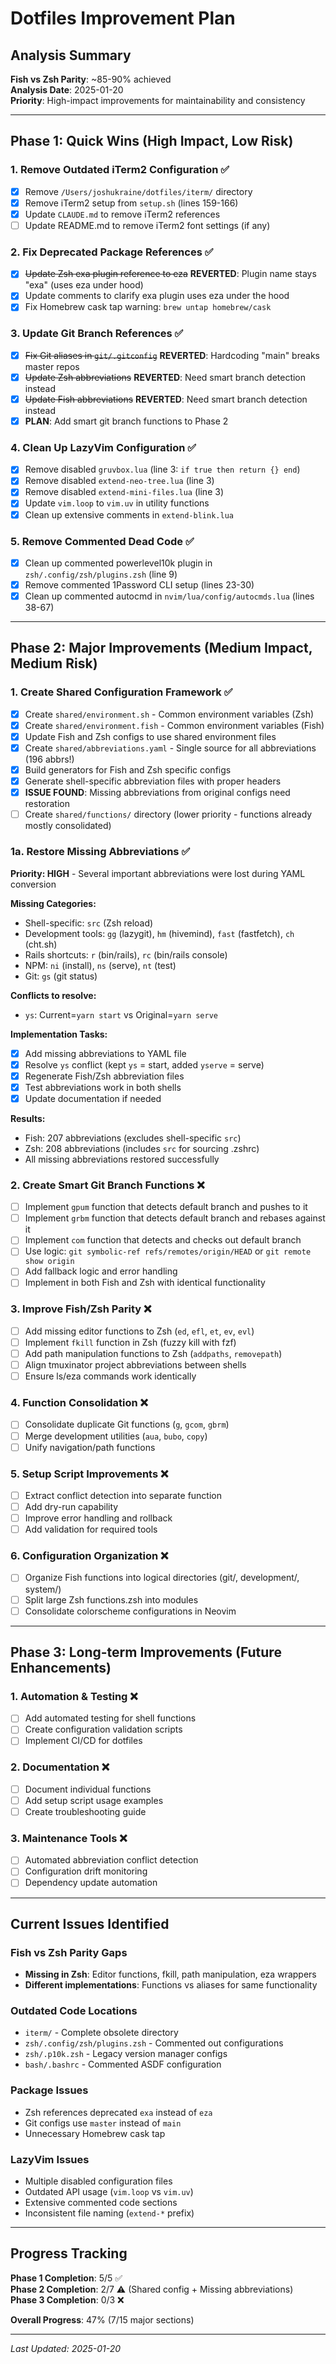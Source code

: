 # Dotfiles Improvement Plan

## Analysis Summary

**Fish vs Zsh Parity**: ~85-90% achieved  
**Analysis Date**: 2025-01-20  
**Priority**: High-impact improvements for maintainability and consistency

---

## Phase 1: Quick Wins (High Impact, Low Risk)

### 1. Remove Outdated iTerm2 Configuration ✅
- [x] Remove `/Users/joshukraine/dotfiles/iterm/` directory
- [x] Remove iTerm2 setup from `setup.sh` (lines 159-166)
- [x] Update `CLAUDE.md` to remove iTerm2 references
- [ ] Update README.md to remove iTerm2 font settings (if any)

### 2. Fix Deprecated Package References ✅
- [x] ~~Update Zsh exa plugin reference to eza~~ **REVERTED**: Plugin name stays "exa" (uses eza under hood)
- [x] Update comments to clarify exa plugin uses eza under the hood
- [x] Fix Homebrew cask tap warning: `brew untap homebrew/cask`

### 3. Update Git Branch References ✅  
- [x] ~~Fix Git aliases in `git/.gitconfig`~~ **REVERTED**: Hardcoding "main" breaks master repos
- [x] ~~Update Zsh abbreviations~~ **REVERTED**: Need smart branch detection instead  
- [x] ~~Update Fish abbreviations~~ **REVERTED**: Need smart branch detection instead
- [x] **PLAN**: Add smart git branch functions to Phase 2

### 4. Clean Up LazyVim Configuration ✅
- [x] Remove disabled `gruvbox.lua` (line 3: `if true then return {} end`)
- [x] Remove disabled `extend-neo-tree.lua` (line 3)
- [x] Remove disabled `extend-mini-files.lua` (line 3)
- [x] Update `vim.loop` to `vim.uv` in utility functions
- [x] Clean up extensive comments in `extend-blink.lua`

### 5. Remove Commented Dead Code ✅
- [x] Clean up commented powerlevel10k plugin in `zsh/.config/zsh/plugins.zsh` (line 9)
- [x] Remove commented 1Password CLI setup (lines 23-30)
- [x] Clean up commented autocmd in `nvim/lua/config/autocmds.lua` (lines 38-67)

---

## Phase 2: Major Improvements (Medium Impact, Medium Risk)

### 1. Create Shared Configuration Framework ✅
- [x] Create `shared/environment.sh` - Common environment variables (Zsh)
- [x] Create `shared/environment.fish` - Common environment variables (Fish)
- [x] Update Fish and Zsh configs to use shared environment files
- [x] Create `shared/abbreviations.yaml` - Single source for all abbreviations (196 abbrs!)
- [x] Build generators for Fish and Zsh specific configs
- [x] Generate shell-specific abbreviation files with proper headers
- [x] **ISSUE FOUND**: Missing abbreviations from original configs need restoration
- [ ] Create `shared/functions/` directory (lower priority - functions already mostly consolidated)

### 1a. Restore Missing Abbreviations ✅
**Priority: HIGH** - Several important abbreviations were lost during YAML conversion

**Missing Categories:**
- Shell-specific: `src` (Zsh reload)
- Development tools: `gg` (lazygit), `hm` (hivemind), `fast` (fastfetch), `ch` (cht.sh)
- Rails shortcuts: `r` (bin/rails), `rc` (bin/rails console)  
- NPM: `ni` (install), `ns` (serve), `nt` (test)
- Git: `gs` (git status)

**Conflicts to resolve:**
- `ys`: Current=`yarn start` vs Original=`yarn serve` 

**Implementation Tasks:**
- [x] Add missing abbreviations to YAML file
- [x] Resolve `ys` conflict (kept `ys` = start, added `yserve` = serve)
- [x] Regenerate Fish/Zsh abbreviation files
- [x] Test abbreviations work in both shells
- [x] Update documentation if needed

**Results:**
- Fish: 207 abbreviations (excludes shell-specific `src`)
- Zsh: 208 abbreviations (includes `src` for sourcing .zshrc)
- All missing abbreviations restored successfully

### 2. Create Smart Git Branch Functions ❌
- [ ] Implement `gpum` function that detects default branch and pushes to it
- [ ] Implement `grbm` function that detects default branch and rebases against it  
- [ ] Implement `com` function that detects and checks out default branch
- [ ] Use logic: `git symbolic-ref refs/remotes/origin/HEAD` or `git remote show origin`
- [ ] Add fallback logic and error handling
- [ ] Implement in both Fish and Zsh with identical functionality

### 3. Improve Fish/Zsh Parity ❌
- [ ] Add missing editor functions to Zsh (`ed`, `efl`, `et`, `ev`, `evl`)
- [ ] Implement `fkill` function in Zsh (fuzzy kill with fzf)
- [ ] Add path manipulation functions to Zsh (`addpaths`, `removepath`)
- [ ] Align tmuxinator project abbreviations between shells
- [ ] Ensure ls/eza commands work identically

### 4. Function Consolidation ❌
- [ ] Consolidate duplicate Git functions (`g`, `gcom`, `gbrm`)
- [ ] Merge development utilities (`aua`, `bubo`, `copy`)
- [ ] Unify navigation/path functions

### 5. Setup Script Improvements ❌
- [ ] Extract conflict detection into separate function
- [ ] Add dry-run capability
- [ ] Improve error handling and rollback
- [ ] Add validation for required tools

### 6. Configuration Organization ❌
- [ ] Organize Fish functions into logical directories (git/, development/, system/)
- [ ] Split large Zsh functions.zsh into modules
- [ ] Consolidate colorscheme configurations in Neovim

---

## Phase 3: Long-term Improvements (Future Enhancements)

### 1. Automation & Testing ❌
- [ ] Add automated testing for shell functions
- [ ] Create configuration validation scripts
- [ ] Implement CI/CD for dotfiles

### 2. Documentation ❌
- [ ] Document individual functions
- [ ] Add setup script usage examples
- [ ] Create troubleshooting guide

### 3. Maintenance Tools ❌
- [ ] Automated abbreviation conflict detection
- [ ] Configuration drift monitoring
- [ ] Dependency update automation

---

## Current Issues Identified

### Fish vs Zsh Parity Gaps
- **Missing in Zsh**: Editor functions, fkill, path manipulation, eza wrappers
- **Different implementations**: Functions vs aliases for same functionality

### Outdated Code Locations
- `iterm/` - Complete obsolete directory
- `zsh/.config/zsh/plugins.zsh` - Commented out configurations
- `zsh/.p10k.zsh` - Legacy version manager configs
- `bash/.bashrc` - Commented ASDF configuration

### Package Issues
- Zsh references deprecated `exa` instead of `eza`
- Git configs use `master` instead of `main`
- Unnecessary Homebrew cask tap

### LazyVim Issues
- Multiple disabled configuration files
- Outdated API usage (`vim.loop` vs `vim.uv`)
- Extensive commented code sections
- Inconsistent file naming (`extend-*` prefix)

---

## Progress Tracking

**Phase 1 Completion**: 5/5 ✅  
**Phase 2 Completion**: 2/7 ⚠️ (Shared config + Missing abbreviations)  
**Phase 3 Completion**: 0/3 ❌  

**Overall Progress**: 47% (7/15 major sections)

---

*Last Updated: 2025-01-20*